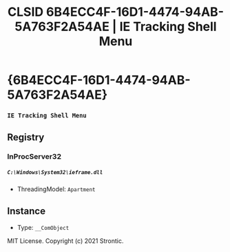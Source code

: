 ﻿---
title: "CLSID 6B4ECC4F-16D1-4474-94AB-5A763F2A54AE | IE Tracking Shell Menu"
excerpt: What is COM-Object CLSID 6B4ECC4F-16D1-4474-94AB-5A763F2A54AE?
---

# {6B4ECC4F-16D1-4474-94AB-5A763F2A54AE}

### `IE Tracking Shell Menu`

## Registry


### InProcServer32

##### `C:\Windows\System32\ieframe.dll`
* ThreadingModel: `Apartment`

## Instance

* Type: `__ComObject`

MIT License. Copyright (c) 2021 Strontic.


